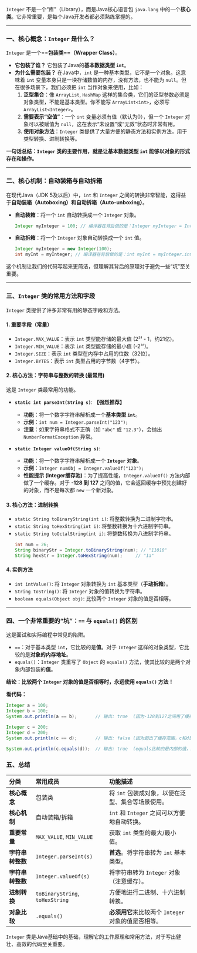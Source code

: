 `Integer` 不是一个“库”（Library），而是Java核心语言包 `java.lang` 中的一个**核心类**。它非常重要，是每个Java开发者都必须熟练掌握的。

---
### 一、核心概念：`Integer` 是什么？

`Integer` 是一个==**包装类==（Wrapper Class）**。

*   **它包装了谁？** 它包装了Java的**基本数据类型 `int`**。
*   **为什么需要包装？** 在Java中，`int` 是一种基本类型，它不是一个对象。这意味着 `int` 变量本身只是一块存储数值的内存，没有方法，也不能为 `null`。但在很多场景下，我们必须把 `int` 当作对象来使用，比如：
    1.  **泛型集合**：像 `ArrayList`, `HashMap` 这样的集合类，它们的泛型参数必须是对象类型，不能是基本类型。你不能写 `ArrayList<int>`，必须写 `ArrayList<Integer>`。
    2.  **需要表示“空值”**：一个 `int` 变量必须有值（默认为0），但一个 `Integer` 对象可以被赋值为 `null`，这在表示“未设置”或“无效”状态时非常有用。
    3.  **使用对象方法**：`Integer` 类提供了大量方便的静态方法和实例方法，用于类型转换、进制转换等。

**一句话总结：`Integer` 类的主要作用，就是让基本数据类型 `int` 能够以对象的形式存在和操作。**

---

### 二、核心机制：自动装箱与自动拆箱

在现代Java（JDK 5及以后）中，`int` 和 `Integer` 之间的转换非常智能，这得益于**自动装箱（Autoboxing）**和**自动拆箱（Auto-unboxing）**。

*   **自动装箱**：将一个 `int` 自动转换成一个 `Integer` 对象。
    ```java
    Integer myInteger = 100; // 编译器在背后做的是：Integer myInteger = Integer.valueOf(100);
    ```

*   **自动拆箱**：将一个 `Integer` 对象自动转换成一个 `int` 值。
    ```java
    Integer myInteger = new Integer(100);
    int myInt = myInteger; // 编译器在背后做的是：int myInt = myInteger.intValue();
    ```

这个机制让我们的代码写起来更简洁，但理解其背后的原理对于避免一些“坑”至关重要。

---

### 三、`Integer` 类的常用方法和字段

`Integer` 类提供了许多非常有用的静态字段和方法。

#### 1. 重要字段（常量）

*   `Integer.MAX_VALUE`：表示 `int` 类型能存储的最大值 (2³¹ - 1，约21亿)。
*   `Integer.MIN_VALUE`：表示 `int` 类型能存储的最小值 (-2³¹)。
*   `Integer.SIZE`：表示 `int` 类型在内存中占用的位数（32位）。
*   `Integer.BYTES`：表示 `int` 类型占用的字节数（4字节）。

#### 2. 核心方法：字符串与整数的转换 (最常用)

这是 `Integer` 类最常用的功能。

*   **`static int parseInt(String s)`**: **【强烈推荐】**
    *   **功能**：将一个数字字符串解析成一个**基本类型 `int`**。
    *   **示例**：`int num = Integer.parseInt("123");`
    *   **注意**：如果字符串格式不正确（如 `"abc"` 或 `"12.3"`），会抛出 `NumberFormatException` 异常。

*   **`static Integer valueOf(String s)`**:
    *   **功能**：将一个数字字符串解析成一个 **`Integer` 对象**。
    *   **示例**：`Integer numObj = Integer.valueOf("123");`
    *   **性能提示 (Integer缓存池)**：为了提高性能，`Integer.valueOf()` 方法内部做了一个缓存。对于 **-128 到 127** 之间的值，它会返回缓存中预先创建好的对象，而不是每次都 `new` 一个新对象。

#### 3. 核心方法：进制转换

*   `static String toBinaryString(int i)`: 将整数转换为二进制字符串。
*   `static String toHexString(int i)`: 将整数转换为十六进制字符串。
*   `static String toOctalString(int i)`: 将整数转换为八进制字符串。
    ```java
    int num = 26;
    String binaryStr = Integer.toBinaryString(num); // "11010"
    String hexStr = Integer.toHexString(num);     // "1a"
    ```

#### 4. 实例方法

*   `int intValue()`: 将 `Integer` 对象转换为 `int` 基本类型（**手动拆箱**）。
*   `String toString()`: 将 `Integer` 对象的值转换为字符串。
*   `boolean equals(Object obj)`: 比较两个 `Integer` 对象的值是否相等。

---

### 四、一个非常重要的“坑”：`==` 与 `equals()` 的区别

这是面试和实际编程中常见的陷阱。

*   `==`：对于基本类型 `int`，它比较的是**值**。对于 `Integer` 这样的对象类型，它比较的是**对象的内存地址**。
*   `equals()`：`Integer` 类重写了 `Object` 的 `equals()` 方法，使其比较的是两个对象内部包装的**值**。

**结论：比较两个 `Integer` 对象的值是否相等时，永远使用 `equals()` 方法！**

**看代码：**

```java
Integer a = 100;
Integer b = 100;
System.out.println(a == b);       // 输出: true  (因为-128到127之间用了缓存，a和b指向同一个对象)

Integer c = 200;
Integer d = 200;
System.out.println(c == d);       // 输出: false (因为超出了缓存范围，c和d是两个不同的新对象)

System.out.println(c.equals(d));  // 输出: true  (equals比较的是内部的值，200 == 200)
```

### 五、总结

| 分类         | 常用成员                            | 功能描述                              |
| :--------- | :------------------------------ | :-------------------------------- |
| **核心概念**   | 包装类                             | 将 `int` 包装成对象，以便在泛型、集合等场景使用。      |
| **核心机制**   | 自动装箱/拆箱                         | `int` 和 `Integer` 之间可以方便地自动转换。    |
| **重要常量**   | `MAX_VALUE`, `MIN_VALUE`        | 获取 `int` 类型的最大/最小值。               |
| **字符串转整数** | `Integer.parseInt(s)`           | **首选**。将字符串转为 `int` 基本类型。         |
| **字符串转整数** | `Integer.valueOf(s)`            | 将字符串转为 `Integer` 对象（注意缓存）。        |
| **进制转换**   | `toBinaryString`, `toHexString` | 方便地进行二进制、十六进制转换。                  |
| **对象比较**   | `.equals()`                     | **必须用它**来比较两个 `Integer` 对象的值是否相等。 |

`Integer` 类是Java基础中的基础，理解它的工作原理和常用方法，对于写出健壮、高效的代码至关重要。